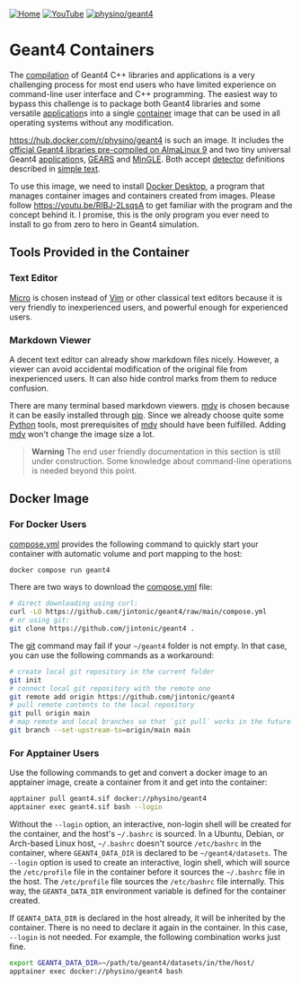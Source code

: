 [![Home](https://img.shields.io/badge/Home-blue?style=flat)](../..)
[![YouTube](https://img.shields.io/badge/You-Tube-red?style=flat)](https://youtu.be/huNM04tHaiI)
[![physino/geant4](https://img.shields.io/badge/physino-geant4-blue?style=flat)](https://hub.docker.com/r/physino/geant4)

# Geant4 Containers

The [compilation][] of Geant4 C++ libraries and applications is a very challenging process for most end users who have limited experience on command-line user interface and C++ programming. The easiest way to bypass this challenge is to package both Geant4 libraries and some versatile [application]s into a single [container][] image that can be used in all operating systems without any modification.

[compilation]: https://www.youtube.com/playlist?list=PLw3G-vTgPrdB9Nt2ekl2oL1yoqEC294Uf
[container]: https://www.docker.com/resources/what-container

<https://hub.docker.com/r/physino/geant4> is such an image. It includes the [official Geant4 libraries pre-compiled on AlmaLinux 9](https://geant4.org/download) and two tiny universal Geant4 [application]s, [GEARS][] and [MinGLE][]. Both accept [detector](../../detector) definitions described in [simple text](../../detector).

[application]: https://www.youtube.com/watch?v=3g9CkyBS31o

To use this image, we need to install [Docker Desktop][], a program that manages container images and containers created from images. Please follow <https://youtu.be/RIBJ-2LsqsA> to get familiar with the program and the concept behind it. I promise, this is the only program you ever need to install to go from zero to hero in Geant4 simulation.

[Docker Desktop]: https://www.docker.com/products/docker-desktop

## Tools Provided in the Container

### Text Editor
[Micro][] is chosen instead of [Vim][] or other classical text editors because it is very friendly to inexperienced users, and powerful enough for experienced users.

### Markdown Viewer
A decent text editor can already show markdown files nicely. However, a viewer can avoid accidental modification of the original file from inexperienced users. It can also hide control marks from them to reduce confusion.

There are many terminal based markdown viewers. [mdv][] is chosen because it can be easily installed through [pip][]. Since we already choose quite some [Python][] tools, most prerequisites of [mdv][] should have been fulfilled. Adding [mdv][] won't change the image size a lot.

[Micro]: https://micro-editor.github.io
[Vim]: https://www.vim.org
[mdv]: https://github.com/axiros/terminal_markdown_viewer
[pip]: https://pypi.org/project/pip
[Python]: https://www.python.org

> **Warning**
> The end user friendly documentation in this section is still under construction.
> Some knowledge about command-line operations is needed beyond this point.

## Docker Image

### For Docker Users

[compose.yml][] provides the following command to quickly start your container with automatic volume and port mapping to the host:

```sh
docker compose run geant4
```

There are two ways to download the [compose.yml](compose.yml) file:

```sh
# direct downloading using curl:
curl -LO https://github.com/jintonic/geant4/raw/main/compose.yml
# or using git:
git clone https://github.com/jintonic/geant4 .
```

The [git][] command may fail if your `~/geant4` folder is not empty. In that case, you can use the following commands as a workaround:

```sh
# create local git repository in the current folder
git init
# connect local git repository with the remote one
git remote add origin https://github.com/jintonic/geant4
# pull remote contents to the local repository
git pull origin main
# map remote and local branches so that `git pull` works in the future
git branch --set-upstream-to=origin/main main
```

### For Apptainer Users

Use the following commands to get and convert a docker image to an apptainer image, create a container from it and get into the container:

```sh
apptainer pull geant4.sif docker://physino/geant4
apptainer exec geant4.sif bash --login
```

Without the `--login` option, an interactive, non-login shell will be created for the container, and the host's `~/.bashrc` is sourced. In a Ubuntu, Debian, or Arch-based Linux host, `~/.bashrc` doesn't source `/etc/bashrc` in the container, where `GEANT4_DATA_DIR` is declared to be `~/geant4/datasets`. The `--login` option is used to create an interactive, login shell, which will source the `/etc/profile` file in the container before it sources the `~/.bashrc` file in the host. The `/etc/profile` file sources the `/etc/bashrc` file internally. This way, the `GEANT4_DATA_DIR` environment variable is defined for the container created.

If `GEANT4_DATA_DIR` is declared in the host already, it will be inherited by the container. There is no need to declare it again in the container. In this case, `--login` is not needed. For example, the following combination works just fine.

```sh
export GEANT4_DATA_DIR=~/path/to/geant4/datasets/in/the/host/
apptainer exec docker://physino/geant4 bash
```

[GEARS]: https://github.com/jintonic/gears
[MinGLE]: https://github.com/jintonic/mingle
[compose.yml]: https://github.com/jintonic/geant4/blob/main/compose.yml
[StackOverflow]: https://stackoverflow.com
[git]: https://git-scm.com
